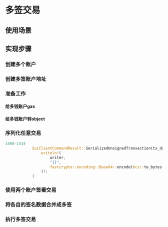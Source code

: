 # 多签交易

## 使用场景


## 实现步骤

### 创建多个账户


### 创建多签账户地址

### 准备工作

#### 给多钱账户gas

#### 给多钱账户转object

### 序列化任意交易


```Rust
1408-1414
            SuiClientCommandResult::SerializedUnsignedTransaction(tx_data) => {
                writeln!(
                    writer,
                    "{}",
                    fastcrypto::encoding::Base64::encode(bcs::to_bytes(tx_data).unwrap())
                )?;
            }
```

### 使用两个账户签署交易

### 将各自的签名数据合并成多签

### 执行多签交易
